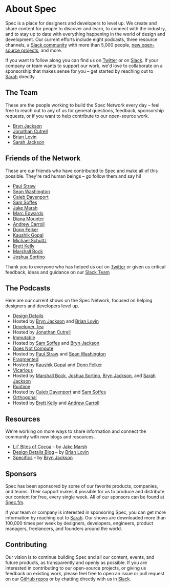 # About Spec
Spec is a place for designers and developers to level up. We create and share content for people to discover and learn, to connect with the industry, and to stay up to date with everything happening in the world of design and development. Our current efforts include eight podcasts, three resource channels, a [Slack community](http://spec.fm/slack) with more than 5,000 people, [new open-source projects](https://github.com/specfm), and more. 

If you want to follow along you can find us on [Twitter](https://twitter.com/specfm) or on [Slack](http://spec.fm/slack). If your company or team wants to support our work, we'd love to collaborate on a sponsorship that makes sense for you – get started by reaching out to [Sarah](mailto:sarah@spec.fm) directly.

## The Team
These are the people working to build the Spec Network every day – feel free to reach out to any of us for general questions, feedback, sponsorship requests, or if you want to help contribute to our open-source work.

 - [Bryn Jackson](https://twitter.com/uberbryn)
 - [Jonathan Cutrell](https://twitter.com/jcutrell)
 - [Brian Lovin](https://twitter.com/brian_lovin)
 - [Sarah Jackson](https://twitter.com/sarahberus)
 
## Friends of the Network
These are our friends who have contributed to Spec and make all of this possible. They're rad human beings – go follow them and say hi!

 - [Paul Straw](https://twitter.com/paulstraw)
 - [Sean Washington](https://twitter.com/seanwashbot)
 - [Caleb Davenport](https://twitter.com/calebd)
 - [Sam Soffes](https://twitter.com/soffes)
 - [Jake Marsh](https://twitter.com/jakemarsh)
 - [Marc Edwards](https://twitter.com/marcedwards)
 - [Diana Mounter](https://twitter.com/broccolini)
 - [Andrew Carroll](https://twitter.com/cfoandrew)
 - [Donn Felker](https://twitter.com/donnfelker)
 - [Kaushik Gopal](https://twitter.com/kaushikgopal)
 - [Michael Schultz](https://twitter.com/michaelschultz)
 - [Brett Kelly](https://twitter.com/mrbrettkelly)
 - [Marshall Bock](https://twitter.com/marshallbock)
 - [Joshua Sortino](https://twitter.com/sortino)
 
Thank you to everyone who has helped us out on [Twitter](https://twitter.com/specfm) or given us critical feedback, ideas and guidance on our [Slack Team](http://spec.fm/slack)

## The Podcasts
Here are our current shows on the Spec Network, focused on helping designers and developers level up.

 - [Design Details](http://spec.fm/podcasts/design-details)
  - Hosted by [Bryn Jackson](https://twitter.com/uberbryn) and [Brian Lovin](https://twitter.com/brian_lovin)
 - [Developer Tea](http://spec.fm/podcasts/developer-tea)
  - Hosted by [Jonathan Cutrell](https://twitter.com/jcutrell)
 - [Immutable](http://spec.fm/podcasts/immutable)
  - Hosted by [Sam Soffes](https://twitter.com/soffes) and [Bryn Jackson](https://twitter.com/uberbryn)
 - [Does Not Compute](http://spec.fm/podcasts/does-not-compute)
  - Hosted by [Paul Straw](https://twitter.com/paulstraw) and [Sean Washington](https://twitter.com/seanwashbot)
 - [Fragmented](http://spec.fm/podcasts/fragmented)
  - Hosted by [Kaushik Gopal](https://twitter.com/kaushikgopal) and [Donn Felker](https://twitter.com/donnfelker)
 - [Vicarious](http://spec.fm/podcasts/vicarious)
  - Hosted by [Marshall Bock](https://twitter.com/marshallbock), [Joshua Sortino](https://twitter.com/sortino), [Bryn Jackson](https://twitter.com/uberbryn), and [Sarah Jackson](https://twitter.com/sarahberus)
 - [Runtime](http://spec.fm/podcasts/runtime)
  - Hosted by [Caleb Davenport](https://twitter.com/calebd) and [Sam Soffes](https://twitter.com/soffes)
 - [Orthogonal](http://spec.fm/podcasts/orthogonal)
  - Hosted by [Brett Kelly](https://twitter.com/mrbrettkelly) and [Andrew Carroll](https://twitter.com/cfoandrew)
  
## Resources
We're working on more ways to share information and connect the community with new blogs and resources.

 - [Lil' Bites of Cocoa](https://littlebitesofcocoa.com/) – by [Jake Marsh](https://twitter.com/jakemarsh)
 - [Design Details Blog](http://brianlovin.com/design-details) – by [Brian Lovin](https://twitter.com/brian_lovin)
 - [Specifics](http://spec.fm/specifics/8-pt-grid) – by [Bryn Jackson](https://twitter.com/uberbryn)

## Sponsors
Spec has been sponsored by some of our favorite products, companies, and teams. Their support makes it possible for us to produce and distribute our content for free, every single week. All of our sponsors can be found at [Spec.fm](http://spec.fm/sponsors).

If your team or company is interested in sponsoring Spec, you can get more information by reaching out to [Sarah](mailto:sarah@spec.fm). Our shows are downloaded more than 100,000 times per week by designers, developers, engineers, product managers, freelancers, and founders around the world.

## Contributing
Our vision is to continue building Spec and all our content, events, and future products, as transparently and openly as possible. If you are interested in contributing to our open-source projects, or giving us feedback on existing work, please feel free to open an issue or pull request on our [GitHub repos](https://github.com/specfm) or by chatting directly with us in [Slack](http://spec.fm/slack).
